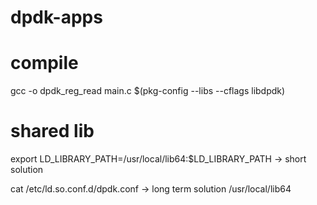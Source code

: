 # dpdk-apps

# compile
gcc -o dpdk_reg_read main.c $(pkg-config --libs --cflags libdpdk)

# shared lib
export LD_LIBRARY_PATH=/usr/local/lib64:$LD_LIBRARY_PATH -> short solution

cat /etc/ld.so.conf.d/dpdk.conf -> long term solution
/usr/local/lib64
